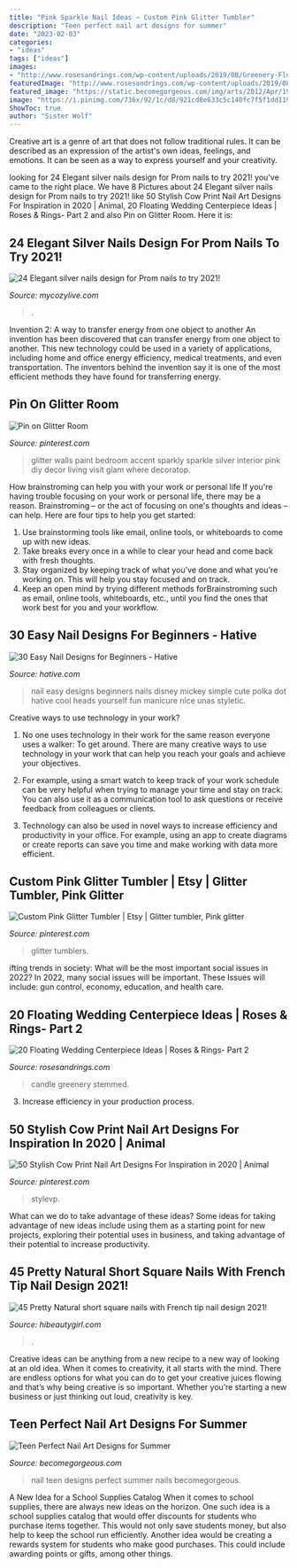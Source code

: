 ```yaml
---
title: "Pink Sparkle Nail Ideas ~ Custom Pink Glitter Tumbler"
description: "Teen perfect nail art designs for summer"
date: "2023-02-03"
categories:
- "ideas"
tags: ["ideas"]
images:
- "http://www.rosesandrings.com/wp-content/uploads/2019/08/Greenery-Floating-Candle-Centerpieces.jpg"
featuredImage: "http://www.rosesandrings.com/wp-content/uploads/2019/08/Greenery-Floating-Candle-Centerpieces.jpg"
featured_image: "https://static.becomegorgeous.com/img/arts/2012/Apr/19/7485/nail_art_2012-2.jpg"
image: "https://i.pinimg.com/736x/92/1c/d8/921cd8e633c5c140fc7f5f1dd119ec1e.jpg"
ShowToc: true
author: "Sister Wolf"
---
```



Creative art is a genre of art that does not follow traditional rules. It can be described as an expression of the artist's own ideas, feelings, and emotions. It can be seen as a way to express yourself and your creativity.

	

		
looking for 24 Elegant silver nails design for Prom nails to try 2021! you've came to the right place. We have 8 Pictures about 24 Elegant silver nails design for Prom nails to try 2021! like 50 Stylish Cow Print Nail Art Designs For Inspiration in 2020 | Animal, 20 Floating Wedding Centerpiece Ideas | Roses &amp; Rings- Part 2 and also Pin on Glitter Room. Here it is:
		
    
## 24 Elegant Silver Nails Design For Prom Nails To Try 2021!

<img loading=lazy src="https://mycozylive.com/wp-content/uploads/2021/04/5-15.jpg" onerror="this.onerror=null;this.src='https://tse1.mm.bing.net/th?id=OIP.sVD00Jhvk1hrxYdb33aL-wHaLH&amp;pid=15.1';" alt="24 Elegant silver nails design for Prom nails to try 2021!">

_Source: mycozylive.com_

>. 

	

Invention 2: A way to transfer energy from one object to another
An invention has been discovered that can transfer energy from one object to another. This new technology could be used in a variety of applications, including home and office energy efficiency, medical treatments, and even transportation. The inventors behind the invention say it is one of the most efficient methods they have found for transferring energy.

    
## Pin On Glitter Room

<img loading=lazy src="https://i.pinimg.com/736x/b0/6f/56/b06f56146d0cad467e9b21e959ec50ff.jpg" onerror="this.onerror=null;this.src='https://tse2.mm.bing.net/th?id=OIP.4Y8NpNRJBAEoI_4CKek54wHaJ4&amp;pid=15.1';" alt="Pin on Glitter Room">

_Source: pinterest.com_

>glitter walls paint bedroom accent sparkly sparkle silver interior pink diy decor living visit glam where decoratop. 

	

How brainstroming can help you with your work or personal life
If you're having trouble focusing on your work or personal life, there may be a reason. Brainstroming – or the act of focusing on one's thoughts and ideas – can help. Here are four tips to help you get started: 
1. Use brainstorming tools like email, online tools, or whiteboards to come up with new ideas. 
2. Take breaks every once in a while to clear your head and come back with fresh thoughts. 
3. Stay organized by keeping track of what you've done and what you're working on. This will help you stay focused and on track. 
4. Keep an open mind by trying different methods forBrainstroming such as email, online tools, whiteboards, etc., until you find the ones that work best for you and your workflow.

    
## 30 Easy Nail Designs For Beginners - Hative

<img loading=lazy src="https://hative.com/wp-content/uploads/2014/11/easy-nail-designs/14-easy-nail-designs-for-beginners.jpg" onerror="this.onerror=null;this.src='https://tse3.mm.bing.net/th?id=OIP.BXEyKYcs6zdx4CWZnkmKeQHaJ4&amp;pid=15.1';" alt="30 Easy Nail Designs for Beginners - Hative">

_Source: hative.com_

>nail easy designs beginners nails disney mickey simple cute polka dot hative cool heads yourself fun manicure nice unas styletic. 

	

Creative ways to use technology in your work?
1. No one uses technology in their work for the same reason everyone uses a walker: To get around. There are many creative ways to use technology in your work that can help you reach your goals and achieve your objectives.
2. For example, using a smart watch to keep track of your work schedule can be very helpful when trying to manage your time and stay on track. You can also use it as a communication tool to ask questions or receive feedback from colleagues or clients.

3. Technology can also be used in novel ways to increase efficiency and productivity in your office. For example, using an app to create diagrams or create reports can save you time and make working with data more efficient.


    
## Custom Pink Glitter Tumbler | Etsy | Glitter Tumbler, Pink Glitter

<img loading=lazy src="https://i.pinimg.com/736x/92/1c/d8/921cd8e633c5c140fc7f5f1dd119ec1e.jpg" onerror="this.onerror=null;this.src='https://tse4.mm.bing.net/th?id=OIP.uy2B_ikCC8vwGmeY5hX3MAHaJ3&amp;pid=15.1';" alt="Custom Pink Glitter Tumbler | Etsy | Glitter tumbler, Pink glitter">

_Source: pinterest.com_

>glitter tumblers. 

	

ifting trends in society: What will be the most important social issues in 2022?
In 2022, many social issues will be important. These Issues will include: gun control, economy, education, and health care.

    
## 20 Floating Wedding Centerpiece Ideas | Roses &amp; Rings- Part 2

<img loading=lazy src="http://www.rosesandrings.com/wp-content/uploads/2019/08/Greenery-Floating-Candle-Centerpieces.jpg" onerror="this.onerror=null;this.src='https://tse4.mm.bing.net/th?id=OIP.3fSx90YOFAQCALhVENxxVgHaLH&amp;pid=15.1';" alt="20 Floating Wedding Centerpiece Ideas | Roses &amp; Rings- Part 2">

_Source: rosesandrings.com_

>candle greenery stemmed. 

	

3. Increase efficiency in your production process.

    
## 50 Stylish Cow Print Nail Art Designs For Inspiration In 2020 | Animal

<img loading=lazy src="https://i.pinimg.com/736x/21/11/55/211155141e4ea26d6f30ea0bd3ad97b8.jpg" onerror="this.onerror=null;this.src='https://tse2.mm.bing.net/th?id=OIP.CQQoOXFv4K_S90aXdyq4bwHaJ_&amp;pid=15.1';" alt="50 Stylish Cow Print Nail Art Designs For Inspiration in 2020 | Animal">

_Source: pinterest.com_

>stylevp. 

	

What can we do to take advantage of these ideas?
Some ideas for taking advantage of new ideas include using them as a starting point for new projects, exploring their potential uses in business, and taking advantage of their potential to increase productivity.

    
## 45 Pretty Natural Short Square Nails With French Tip Nail Design 2021!

<img loading=lazy src="https://hibeautygirl.com/wp-content/uploads/2021/04/21-11.jpg" onerror="this.onerror=null;this.src='https://tse3.mm.bing.net/th?id=OIP.Cv41mdj-l3fCzNgyRDgAygHaLH&amp;pid=15.1';" alt="45 Pretty Natural short square nails with French tip nail design 2021!">

_Source: hibeautygirl.com_

>. 

	

Creative ideas can be anything from a new recipe to a new way of looking at an old idea. When it comes to creativity, it all starts with the mind. There are endless options for what you can do to get your creative juices flowing and that’s why being creative is so important. Whether you’re starting a new business or just thinking out loud, creativity is key.

    
## Teen Perfect Nail Art Designs For Summer

<img loading=lazy src="https://static.becomegorgeous.com/img/arts/2012/Apr/19/7485/nail_art_2012-2.jpg" onerror="this.onerror=null;this.src='https://tse4.mm.bing.net/th?id=OIP.j1B0a6dlfgu3tskSFT06mgHaLH&amp;pid=15.1';" alt="Teen Perfect Nail Art Designs for Summer">

_Source: becomegorgeous.com_

>nail teen designs perfect summer nails becomegorgeous. 

	

A New Idea for a School Supplies Catalog
When it comes to school supplies, there are always new ideas on the horizon. One such idea is a school supplies catalog that would offer discounts for students who purchase items together. This would not only save students money, but also help to keep the school run efficiently. Another idea would be creating a rewards system for students who make good purchases. This could include awarding points or gifts, among other things.

